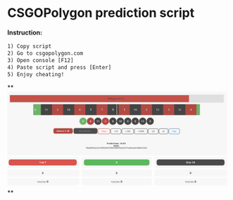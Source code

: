 # CSGOPolygon prediction script

**Instruction:**
```
1) Copy script
2) Go to csgopolygon.com
3) Open console [F12]
4) Paste script and press [Enter]
5) Enjoy cheating!
```

** ![Screenshot](screenshot.png) **
